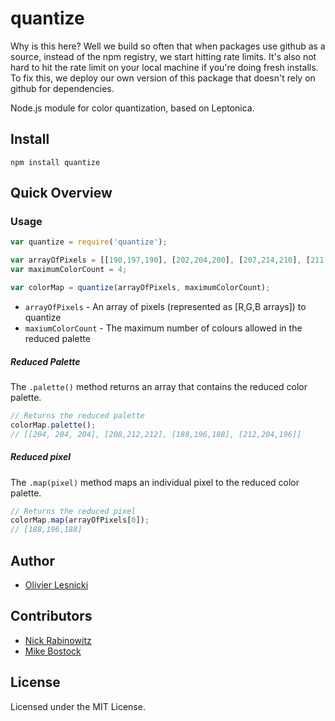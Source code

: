 quantize
========

Why is this here? Well we build so often that when packages use github as a source, instead of the npm registry, we start hitting rate limits. It's also not hard to hit the rate limit on your local machine if you're doing fresh installs. To fix this, we deploy our own version of this package that doesn't rely on github for dependencies. 

Node.js module for color quantization, based on Leptonica.


Install
-------

	npm install quantize

Quick Overview
--------------

### Usage

`````javascript
var quantize = require('quantize');

var arrayOfPixels = [[190,197,190], [202,204,200], [207,214,210], [211,214,211], [205,207,207]];
var maximumColorCount = 4;

var colorMap = quantize(arrayOfPixels, maximumColorCount);
`````

* `arrayOfPixels` - An array of pixels (represented as [R,G,B arrays]) to quantize
* `maxiumColorCount` - The maximum number of colours allowed in the reduced palette

##### Reduced Palette

The `.palette()` method returns an array that contains the reduced color palette.

`````javascript
// Returns the reduced palette
colorMap.palette(); 
// [[204, 204, 204], [208,212,212], [188,196,188], [212,204,196]]
`````

##### Reduced pixel

The `.map(pixel)` method maps an individual pixel to the reduced color palette.

`````javascript
// Returns the reduced pixel
colorMap.map(arrayOfPixels[0]);
// [188,196,188]
`````

Author
------

* [Olivier Lesnicki](https://github.com/olivierlesnicki)

Contributors
------------

* [Nick Rabinowitz](https://github.com/nrabinowitz)
* [Mike Bostock](https://github.com/mbostock)

License
-------

Licensed under the MIT License.
